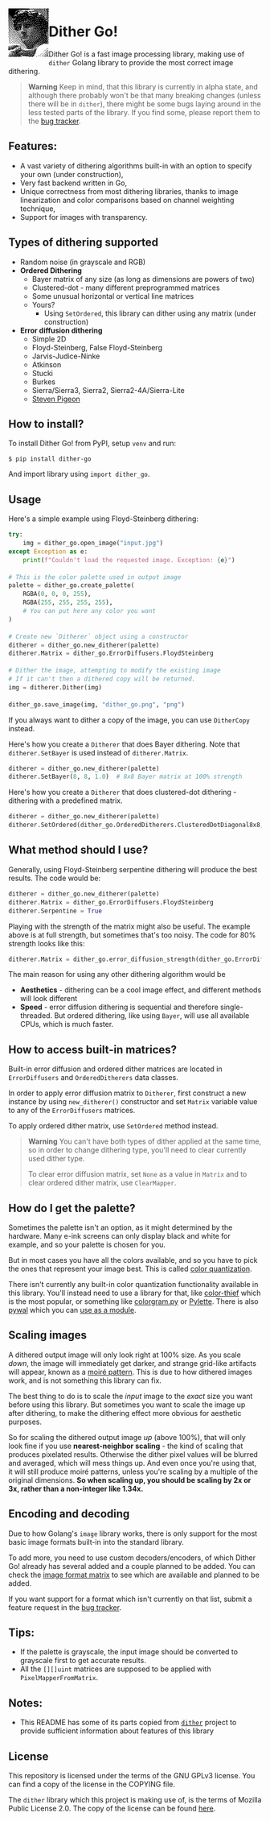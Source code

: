 <img src="data/images/david_dithered.png" align="left" height="96px" vspace="10px">

# Dither Go!

Dither Go! is a fast image processing library, making use of `dither` Golang library to provide the most correct image dithering.

> **Warning**
> Keep in mind, that this library is currently in alpha state, and although there probably won't be that many breaking changes (unless there will be in `dither`), there might be some bugs laying around in the less tested parts of the library. If you find some, please report them to the [bug tracker](https://github.com/tfuxu/dither-go/issues).

## Features:

- A vast variety of dithering algorithms built-in with an option to specify your own (under construction),
- Very fast backend written in Go,
- Unique correctness from most dithering libraries, thanks to image linearization and color comparisons based on channel weighting technique,
- Support for images with transparency.

## Types of dithering supported

- Random noise (in grayscale and RGB)
- **Ordered Dithering**
  - Bayer matrix of any size (as long as dimensions are powers of two)
  - Clustered-dot - many different preprogrammed matrices
  - Some unusual horizontal or vertical line matrices
  - Yours?
    - Using `SetOrdered`, this library can dither using any matrix (under construction)
- **Error diffusion dithering**
  - Simple 2D
  - Floyd-Steinberg, False Floyd-Steinberg
  - Jarvis-Judice-Ninke
  - Atkinson
  - Stucki
  - Burkes
  - Sierra/Sierra3, Sierra2, Sierra2-4A/Sierra-Lite
  - [Steven Pigeon](https://hbfs.wordpress.com/2013/12/31/dithering/)

## How to install?

To install Dither Go! from PyPI, setup `venv` and run:
```shell
$ pip install dither-go
```

And import library using `import dither_go`.

## Usage

Here's a simple example using Floyd-Steinberg dithering:
```python
try:
    img = dither_go.open_image("input.jpg")
except Exception as e:
    print(f"Couldn't load the requested image. Exception: {e}")

# This is the color palette used in output image
palette = dither_go.create_palette(
    RGBA(0, 0, 0, 255),
    RGBA(255, 255, 255, 255),
    # You can put here any color you want
)

# Create new `Ditherer` object using a constructor
ditherer = dither_go.new_ditherer(palette)
ditherer.Matrix = dither_go.ErrorDiffusers.FloydSteinberg

# Dither the image, attempting to modify the existing image
# If it can't then a dithered copy will be returned.
img = ditherer.Dither(img)

dither_go.save_image(img, "dither_go.png", "png")
```
If you always want to dither a copy of the image, you can use `DitherCopy` instead.

Here's how you create a `Ditherer` that does Bayer dithering. Note that `ditherer.SetBayer` is used instead of `ditherer.Matrix`.

```python
ditherer = dither_go.new_ditherer(palette)
ditherer.SetBayer(8, 8, 1.0)  # 8x8 Bayer matrix at 100% strength
```

Here's how you create a `Ditherer` that does clustered-dot dithering - dithering with a predefined matrix.

```python
ditherer = dither_go.new_ditherer(palette)
ditherer.SetOrdered(dither_go.OrderedDitherers.ClusteredDotDiagonal8x8, 1.0)
```

## What method should I use?

Generally, using Floyd-Steinberg serpentine dithering will produce the best results. The code would be:

```python
ditherer = dither_go.new_ditherer(palette)
ditherer.Matrix = dither_go.ErrorDiffusers.FloydSteinberg
ditherer.Serpentine = True
```

Playing with the strength of the matrix might also be useful. The example above is at full strength, but sometimes that's too noisy. The code for 80% strength looks like this:

```python
ditherer.Matrix = dither_go.error_diffusion_strength(dither_go.ErrorDiffusers.FloydSteinberg, 0.8)
```

The main reason for using any other dithering algorithm would be

- **Aesthetics** - dithering can be a cool image effect, and different methods will look different
- **Speed** - error diffusion dithering is sequential and therefore single-threaded. But ordered dithering, like using `Bayer`, will use all available CPUs, which is much faster.

## How to access built-in matrices?

Built-in error diffusion and ordered dither matrices are located in `ErrorDiffusers` and `OrderedDitherers` data classes.

In order to apply error diffusion matrix to `Ditherer`, first construct a new instance by using `new_ditherer()` constructor and set `Matrix` variable value to any of the `ErrorDiffusers` matrices.

To apply ordered dither matrix, use `SetOrdered` method instead.

> **Warning**
> You can't have both types of dither applied at the same time, so in order to change dithering type, you'll need to clear currently used dither type.
>
> To clear error diffusion matrix, set `None` as a value in `Matrix` and to clear ordered dither matrix, use `ClearMapper`.

## How do I get the palette?

Sometimes the palette isn't an option, as it might determined by the hardware. Many e-ink screens can only display black and white for example, and so your palette is chosen for you.

But in most cases you have all the colors available, and so you have to pick the ones that represent your image best. This is called [color quantization](https://en.wikipedia.org/wiki/Color_quantization).

There isn't currently any built-in color quantization functionality available in this library. You'll instead need to use a library for that, like [color-thief](https://github.com/fengsp/color-thief-py) which is the most popular, or something like [colorgram.py](https://github.com/obskyr/colorgram.py) or [Pylette](https://github.com/qTipTip/Pylette). There is also [pywal](https://github.com/dylanaraps/pywal) which you can [use as a module](https://github.com/dylanaraps/pywal/wiki/Using-%60pywal%60-as-a-module).

## Scaling images

A dithered output image will only look right at 100% size. As you scale *down*, the image will immediately get darker, and strange grid-like artifacts will appear, known as a [moiré pattern](https://en.wikipedia.org/wiki/Moir%C3%A9_pattern). This is due to how dithered images work, and is not something this library can fix.

The best thing to do is to scale the *input* image to the *exact* size you want before using this library. But sometimes you want to scale the image up after dithering, to make the dithering effect more obvious for aesthetic purposes.

So for scaling the dithered output image *up* (above 100%), that will only look fine if you use **nearest-neighbor scaling** - the kind of scaling that produces pixelated results. Otherwise the dither pixel values will be blurred and averaged, which will mess things up. And even once you're using that, it will still produce moiré patterns, unless you're scaling by a multiple of the original dimensions. **So when scaling up, you should be scaling by 2x or 3x, rather than a non-integer like 1.34x.**

## Encoding and decoding

Due to how Golang's `image` library works, there is only support for the most basic image formats built-in into the standard library. 

To add more, you need to use custom decoders/encoders, of which Dither Go! already has several added and a couple planned to be added. You can check the [image format matrix](https://github.com/tfuxu/dither-go/blob/master/format_matrix.md) to see which are available and planned to be added.

If you want support for a format which isn't currently on that list, submit a feature request in the [bug tracker](https://github.com/tfuxu/dither-go/issues).

## Tips:

- If the palette is grayscale, the input image should be converted to grayscale first to get accurate results.
- All the `[][]uint` matrices are supposed to be applied with `PixelMapperFromMatrix`.

## Notes:

- This README has some of its parts copied from [`dither`](https://github.com/makew0rld/dither) project to provide sufficient information about features of this library

## License

This repository is licensed under the terms of the GNU GPLv3 license. You can find a copy of the license in the COPYING file.

The `dither` library which this project is making use of, is the terms of Mozilla Public License 2.0. The copy of the license can be found [here](https://github.com/makew0rld/dither/blob/master/LICENSE).
